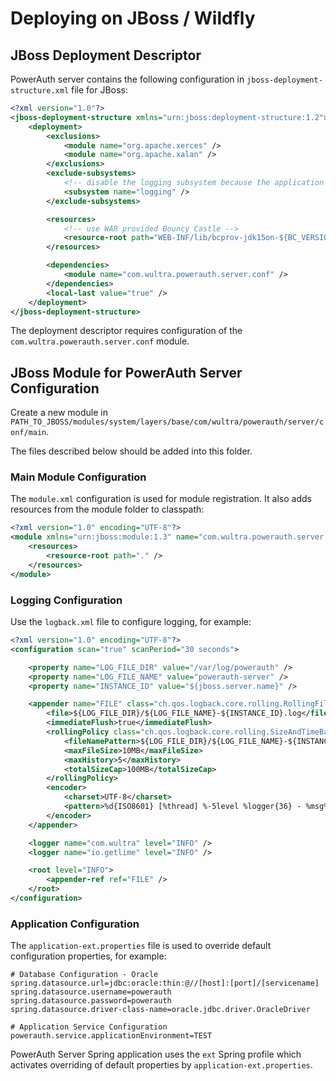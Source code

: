 # Deploying on JBoss / Wildfly

## JBoss Deployment Descriptor 

PowerAuth server contains the following configuration in `jboss-deployment-structure.xml` file for JBoss:

```xml
<?xml version="1.0"?>
<jboss-deployment-structure xmlns="urn:jboss:deployment-structure:1.2">
    <deployment>
        <exclusions>
            <module name="org.apache.xerces" />
            <module name="org.apache.xalan" />
        </exclusions>
        <exclude-subsystems>
            <!-- disable the logging subsystem because the application manages its own logging independently -->
            <subsystem name="logging" />
        </exclude-subsystems>

        <resources>
            <!-- use WAR provided Bouncy Castle -->
            <resource-root path="WEB-INF/lib/bcprov-jdk15on-${BC_VERSION}.jar" use-physical-code-source="true"/>
        </resources>

        <dependencies>
            <module name="com.wultra.powerauth.server.conf" />
        </dependencies>
        <local-last value="true" />
    </deployment>
</jboss-deployment-structure>
```

The deployment descriptor requires configuration of the `com.wultra.powerauth.server.conf` module.

## JBoss Module for PowerAuth Server Configuration

Create a new module in `PATH_TO_JBOSS/modules/system/layers/base/com/wultra/powerauth/server/conf/main`.

The files described below should be added into this folder.

### Main Module Configuration

The `module.xml` configuration is used for module registration. It also adds resources from the module folder to classpath:

```xml
<?xml version="1.0" encoding="UTF-8"?>
<module xmlns="urn:jboss:module:1.3" name="com.wultra.powerauth.server.conf">
    <resources>
        <resource-root path="." />
    </resources>
</module>
```

### Logging Configuration

Use the `logback.xml` file to configure logging, for example:

```xml
<?xml version="1.0" encoding="UTF-8"?>
<configuration scan="true" scanPeriod="30 seconds">

    <property name="LOG_FILE_DIR" value="/var/log/powerauth" />
    <property name="LOG_FILE_NAME" value="powerauth-server" />
    <property name="INSTANCE_ID" value="${jboss.server.name}" />

    <appender name="FILE" class="ch.qos.logback.core.rolling.RollingFileAppender">
        <file>${LOG_FILE_DIR}/${LOG_FILE_NAME}-${INSTANCE_ID}.log</file>
        <immediateFlush>true</immediateFlush>
        <rollingPolicy class="ch.qos.logback.core.rolling.SizeAndTimeBasedRollingPolicy">
            <fileNamePattern>${LOG_FILE_DIR}/${LOG_FILE_NAME}-${INSTANCE_ID}-%d{yyyy-MM-dd}-%i.log</fileNamePattern>
            <maxFileSize>10MB</maxFileSize>
            <maxHistory>5</maxHistory>
            <totalSizeCap>100MB</totalSizeCap>
        </rollingPolicy>
        <encoder>
            <charset>UTF-8</charset>
            <pattern>%d{ISO8601} [%thread] %-5level %logger{36} - %msg%n</pattern>
        </encoder>
    </appender>

    <logger name="com.wultra" level="INFO" />
    <logger name="io.getlime" level="INFO" />

    <root level="INFO">
        <appender-ref ref="FILE" />
    </root>
</configuration>
```

### Application Configuration

The `application-ext.properties` file is used to override default configuration properties, for example:

```
# Database Configuration - Oracle
spring.datasource.url=jdbc:oracle:thin:@//[host]:[port]/[servicename]
spring.datasource.username=powerauth
spring.datasource.password=powerauth
spring.datasource.driver-class-name=oracle.jdbc.driver.OracleDriver

# Application Service Configuration
powerauth.service.applicationEnvironment=TEST
```

PowerAuth Server Spring application uses the `ext` Spring profile which activates overriding of default properties by `application-ext.properties`.